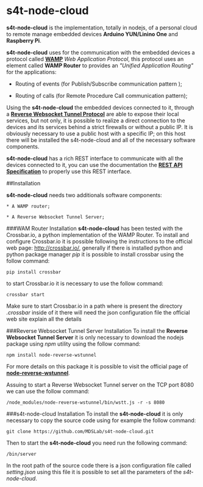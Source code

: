 # s4t-node-cloud
**s4t-node-cloud** is the implementation, totally in nodejs, of a personal cloud to remote manage embedded devices **Arduino YUN/Linino One** and **Raspberry Pi**.

**s4t-node-cloud** uses for the communication with the embedded devices a protocol called [**WAMP**](http://wamp.ws/)  *Web Application Protocol*, this protocol uses an element called **WAMP Router** to provides an *"Unified Application Routing"* for the applications:

  * Routing of events (for Publish/Subscribe communication pattern );
   
  * Routing of calls (for Remote Procedure Call communication pattern);

Using the **s4t-node-cloud** the embedded devices connected to it, through a [**Reverse Websocket Tunnel Protocol**](https://www.npmjs.com/package/node-reverse-wstunnel) are able to expose their local services, but not only, it is possible to realize a direct connection to the devices and its services behind a strict firewalls or without a public IP. It is obviously necessary to use a public host with a specific IP; on this host there will be installed the s4t-node-cloud and all of the necessary software  components.

**s4t-node-cloud** has a rich REST interface to communicate with all the devices connected to it, you can use the documentation the [**REST API Specification**](https://github.com/MDSLab/s4t-node-cloud/blob/develop/doc/rest.md) to properly use this REST interface.

##Installation

**s4t-node-cloud** needs two additionals software components:

	* A WAMP router;
	
	* A Reverse Websocket Tunnel Server;

###WAM Router Installation
**s4t-node-cloud** has been tested with the Crossbar.io, a python implementation of the WAMP Router. To install and configure Crossbar.io it is possible following the instructions to the official web page:
http://crossbar.io/, generally if there is installed python and python package manager *pip* it is possible to install crossbar using the follow command:

```
pip install crossbar
```

to start Crossbar.io it is necessary to use the follow command:

```
crossbar start
```
Make sure to start Crossbar.io in a path where is present the directory *.crossbar*  inside of it there will need the json configuration file the official web site explain all the details

###Reverse Websocket Tunnel Server Installation
To install the **Reverse Websocket Tunnel Server** it is only necessary to download the nodejs package using *npm* utility using the follow command:

```
npm install node-reverse-wstunnel
```
For more details on this package it is possible to visit the official page of [**node-reverse-wstunnel**](https://www.npmjs.com/package/node-reverse-wstunnel).

Assuing to start a Reverse Websocket Tunnel server on the TCP port 8080 we can use the follow command:

```
/node_modules/node-reverse-wstunnel/bin/wstt.js -r -s 8080
```

###s4t-node-cloud Installation
To install the **s4t-node-cloud** it is only necessary to copy the source code using for example the follow command:

```
git clone https://github.com/MDSLab/s4t-node-cloud.git
```

Then to start the **s4t-node-cloud** you need run the following command:

```
/bin/server
```

In the root path of the source code there is a json configuration file called *setting.json* using this file it is possible to set all the parameters of the *s4t-node-cloud*.
